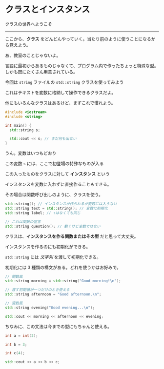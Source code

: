 # クラスとインスタンス

クラスの世界へようこそ

---

ここから、**クラス** をどんどんやっていく。当たり前のように使うことになるから覚えよう。

あ、教室のことじゃないよ。

言語に最初からあるものじゃなくて、プログラム内で作ったちょっと特殊な型。しかも既にたくさん用意されている。

今回は `string` ファイルの `std::string` クラスを使ってみよう

これはテキストを変数に格納して操作できるクラスだよ。

他にもいろんなクラスはあるけど、まずこれで慣れよう。

```cpp
#include <iostream>
#include <string>

int main() {
  std::string s;

  std::cout << s; // まだ何も出ない
}
```

うん。変数はいつもどおり

この変数 `s` には、ここで初登場の特殊なものが入る

この入ったものをクラスに対して **インスタンス** という

インスタンスを変数に入れずに直接作ることもできる。

その場合は関数呼び出しのように、クラスを使う。

```cpp
std::string(); // インスタンスが作られるが変数には入らない
std::string text = std::string(); // 変数に初期化
std::string label; // ↑はなくても同じ

// これは関数の宣言
std::string question(); // 動くけど変数ではない
```

クラスは、**インスタンスを作る関数またはその型** だと思って大丈夫。

インスタンスを作るのにも初期化ができる。

`std::string` には *文字列* を渡して初期化できる。

初期化には 3 種類の構文がある。どれを使うかはお好みで。

```cpp
// 関数風
std::string morning = std::string("Good morning!\n");

// 渡す初期値が一つだけのとき使える
std::string afternoon = "Good afternoon.\n";

// 変数風
std::string evening("Good evening...\n");

std::cout << morning << afternoon << evening;
```

ちなみに、この文法は今までの型にもちゃんと使える。

```cpp
int a = int(2);

int b = 3;

int c(4);

std::cout << a << b << c;
```
